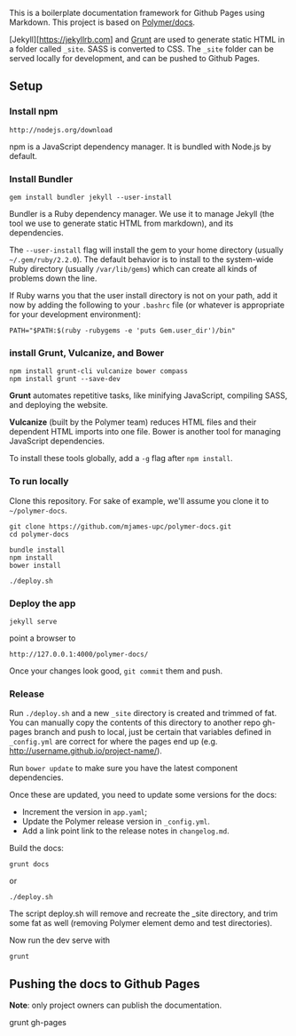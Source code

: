 This is a boilerplate documentation framework for Github Pages
using Markdown. This project is based on 
[Polymer/docs](https://github.com/Polymer/docs).

[Jekyll][https://jekyllrb.com] and [Grunt](https://gruntjs.com) 
are used to generate static HTML in a folder called `_site`. SASS 
is converted to CSS. The `_site` folder can be served locally for
development, and can be pushed to Github Pages.

## Setup

###  Install npm

    http://nodejs.org/download

npm is a JavaScript dependency manager. It is bundled with Node.js 
by default.

###  Install Bundler

    gem install bundler jekyll --user-install

Bundler is a Ruby dependency manager. We use it to manage 
Jekyll (the tool we use to generate static HTML from markdown), and 
its dependencies. 

The `--user-install` flag will install the gem to your home
directory (usually `~/.gem/ruby/2.2.0`). The default behavior is to
install to the system-wide Ruby directory
(usually `/var/lib/gems`) which can create all kinds of
problems down the line. 

If Ruby warns you that the user install directory is not on your
path, add it now by adding the following to your `.bashrc` file
(or whatever is appropriate for your development environment):

    PATH="$PATH:$(ruby -rubygems -e 'puts Gem.user_dir')/bin"

### install Grunt, Vulcanize, and Bower

    npm install grunt-cli vulcanize bower compass
    npm install grunt --save-dev

**Grunt** automates repetitive tasks, like minifying 
JavaScript, compiling SASS, and deploying the website.

**Vulcanize** (built by the Polymer team) reduces HTML files and their 
dependent HTML imports into one file. Bower is another tool for
managing JavaScript dependencies.

To install these tools globally, add a `-g` flag after `npm install`.

### To run locally

Clone this repository. For sake of example, we'll assume you clone 
it to `~/polymer-docs`.

    git clone https://github.com/mjames-upc/polymer-docs.git
    cd polymer-docs

    bundle install
    npm install
    bower install

    ./deploy.sh

### Deploy the app

    jekyll serve
    
point a browser to 

    http://127.0.0.1:4000/polymer-docs/

Once your changes look good, `git commit` them and push.


### Release

Run `./deploy.sh` and a new `_site` directory is created and trimmed of fat. You can manually copy the contents of this directory to another repo gh-pages branch and push to local, just be certain that variables defined in `_config.yml` are correct for where the pages end up (e.g. http://username.github.io/project-name/).

Run `bower update` to make sure you have the latest component dependencies.

Once these are updated, you need to update some versions for the docs:

- Increment the version in `app.yaml`;
- Update the Polymer release version in `_config.yml`.
- Add a link point link to the release notes in `changelog.md`.

Build the docs:

    grunt docs

or

    ./deploy.sh

The script deploy.sh will remove and recreate the _site directory, and trim some fat as well (removing Polymer element demo and test directories).
    
Now run the dev serve with 

    grunt

## Pushing the docs to Github Pages

**Note**: only project owners can publish the documentation.

   grunt gh-pages



